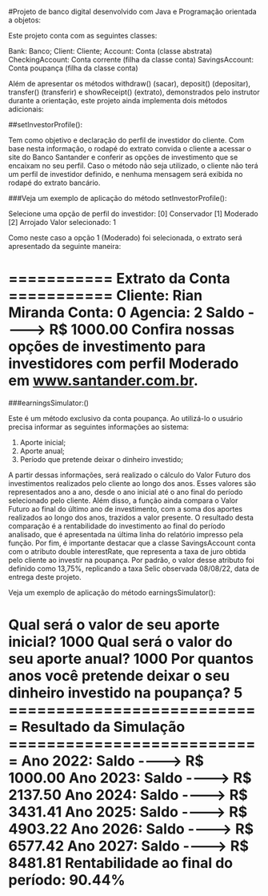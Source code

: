 #Projeto de banco digital desenvolvido com Java e Programação orientada a objetos:

Este projeto conta com as seguintes classes:

Bank: Banco;
Client: Cliente;
Account: Conta (classe abstrata)
CheckingAccount: Conta corrente (filha da classe conta)
SavingsAccount: Conta poupança (filha da classe conta)

Além de apresentar os métodos withdraw() (sacar), deposit() (depositar), transfer() (transferir) e showReceipt() (extrato), demonstrados pelo instrutor durante a orientação, este projeto ainda implementa dois métodos adicionais:

##setInvestorProfile(): 

Tem como objetivo e declaração do perfil de investidor do cliente. Com base nesta informação, o rodapé do extrato convida o cliente a acessar o site do Banco Santander e conferir as opções de investimento que se encaixam no seu perfil.
Caso o método não seja utilizado, o cliente não terá um perfil de investidor definido, e nenhuma mensagem será exibida no rodapé do extrato bancário.

###Veja um exemplo de aplicação do método setInvestorProfile():

Selecione uma opção de perfil do investidor: 
[0] Conservador
[1] Moderado
[2] Arrojado
Valor selecionado: 1

Como neste caso a opção 1 (Moderado) foi selecionada, o extrato será apresentado da seguinte maneira:

=========== Extrato da Conta ===========
Cliente: Rian Miranda
Conta: 0
Agencia: 2
Saldo ----> R$ 1000.00
Confira nossas opções de investimento 
para investidores com perfil Moderado
em www.santander.com.br.
====================================

###earningsSimulator:() 

Este é um método exclusivo da conta poupança. Ao utilizá-lo o usuário precisa informar as seguintes informações ao sistema:

1.	Aporte inicial;
2.	Aporte anual;
3.	Período que pretende deixar o dinheiro investido;

A partir dessas informações, será realizado o cálculo do Valor Futuro dos investimentos realizados pelo cliente ao longo dos anos. Esses valores são representados ano a ano, desde o ano inicial até o ano final do período selecionado pelo cliente. 
Além disso, a função ainda compara o Valor Futuro ao final do último ano de investimento, com a soma dos aportes realizados ao longo dos anos, trazidos a valor presente. O resultado desta comparação é a rentabilidade do investimento ao final do período analisado, que é apresentada na última linha do relatório impresso pela função.
Por fim, é importante destacar que a classe SavingsAccount conta com o atributo double interestRate, que representa a taxa de juro obtida pelo cliente ao investir na poupança. Por padrão, o valor desse atributo foi definido como 13,75%, replicando a taxa Selic observada 08/08/22, data de entrega deste projeto.

Veja um exemplo de aplicação do método earningsSimulator():

Qual será o valor de seu aporte inicial?
1000
Qual será o valor do seu aporte anual?
1000
Por quantos anos você pretende deixar o seu dinheiro investido na poupança? 
5
=========================== Resultado da Simulação ===========================
Ano 2022: Saldo ----> R$ 1000.00
Ano 2023: Saldo ----> R$ 2137.50
Ano 2024: Saldo ----> R$ 3431.41
Ano 2025: Saldo ----> R$ 4903.22
Ano 2026: Saldo ----> R$ 6577.42
Ano 2027: Saldo ----> R$ 8481.81
Rentabilidade ao final do período: 90.44%
==========================================================================
